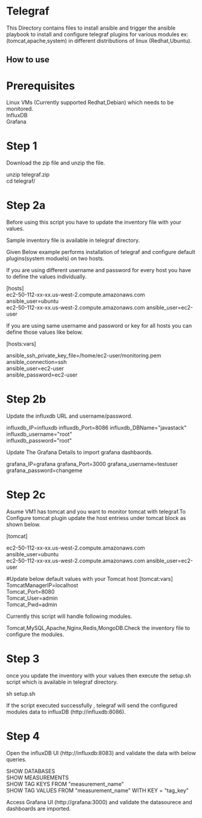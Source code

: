 # Telegraf

This Directory contains files to install ansible and trigger the ansible playbook to install and configure telegraf plugins for various modules ex:(tomcat,apache,system) in different distributions of linux (Redhat,Ubuntu).

## How to use 
# Prerequisites
  Linux VMs (Currently supported Redhat,Debian) which needs to be monitored.                                                           
  InfluxDB                                                                         
  Grafana

# Step 1
Download the zip file and unzip the file.

  unzip telegraf.zip                                                                                                                     
  cd telegraf/                                                                                                                             
 # Step 2a
 Before using this script you have to update the inventory file with your values. 

Sample inventory file is available in telegraf directory.
 
 Given Below example performs installation of telegraf and configure default plugins(system moduels) on two hosts.

 If you are using different username and password for every host you have to define the values individually. 
 
 [hosts]                                                                                                                                 
ec2-50-112-xx-xx.us-west-2.compute.amazonaws.com        ansible_user=ubuntu                                                                
ec2-50-112-xx-xx.us-west-2.compute.amazonaws.com        ansible_user=ec2-user                                                                                                                

If you are using same username and password or key for all hosts you can define those values like below.

[hosts:vars]                                                                                                                             

ansible_ssh_private_key_file=/home/ec2-user/monitoring.pem                                                                               
ansible_connection=ssh                                                                                                                   
ansible_user=ec2-user                                                                                                             
ansible_password=ec2-user                                                   

# Step 2b
Update the influxdb URL and username/password.
                                                                                                            
influxdb_IP=influxdb
influxdb_Port=8086
influxdb_DBName="javastack"                                                                                                             
influxdb_username="root"                                                                                                         
influxdb_password="root"                                                                            

Update The Grafana Details to import grafana dashbaords.

grafana_IP=grafana
grafana_Port=3000
grafana_username=testuser
grafana_password=changeme

# Step 2c
Asume VM1 has tomcat and you want to monitor tomcat with telegraf.To Configure tomcat plugin update the host entriess under tomcat block as shown below. 
 
[tomcat]                                                                                                                                 

ec2-50-112-xx-xx.us-west-2.compute.amazonaws.com        ansible_user=ubuntu                                                                                                 
ec2-50-112-xx-xx.us-west-2.compute.amazonaws.com          ansible_user=ec2-user                                                                                               

#Update below default values with your Tomcat host
[tomcat:vars]
TomcatManagerIP=localhost                                                                                                               
Tomcat_Port=8080                                                                                                                         
Tomcat_User=admin                                                                                                                       
Tomcat_Pwd=admin    

Currently this script will handle following modules.

Tomcat,MySQL,Apache,Nginx,Redis,MongoDB.Check the inventory file to configure the modules.                                                                                                                    

# Step 3

once you update the inventory with your values then execute the setup.sh script which is available in telegraf directory.

sh setup.sh

If the script executed successfully , telegraf will send the configured modules data to influxDB (http://influxdb:8086).

# Step 4

Open the influxDB UI (http://influxdb:8083) and validate the data with below queries.

SHOW DATABASES                                                                                                                           
SHOW MEASUREMENTS                                                                                                                       
SHOW TAG KEYS FROM "measurement_name"                                                                                                   
SHOW TAG VALUES FROM "measurement_name" WITH KEY = "tag_key"                                        

Access Grafana UI (http://grafana:3000) and validate the datasourece and dashboards are imported.


